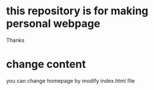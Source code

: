 # this repository is for making personal webpage

Thanks

# change content

you can change homepage by modify index.html file
